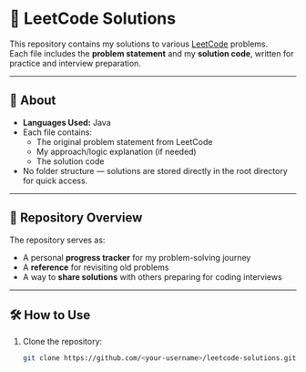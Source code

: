 # 🚀 LeetCode Solutions

This repository contains my solutions to various [LeetCode](https://leetcode.com) problems.  
Each file includes the **problem statement** and my **solution code**, written for practice and interview preparation.

---

## 📌 About
- **Languages Used:** Java
- Each file contains:
  - The original problem statement from LeetCode
  - My approach/logic explanation (if needed)
  - The solution code
- No folder structure — solutions are stored directly in the root directory for quick access.

---

## 📂 Repository Overview
The repository serves as:
- A personal **progress tracker** for my problem-solving journey
- A **reference** for revisiting old problems
- A way to **share solutions** with others preparing for coding interviews

---

## 🛠 How to Use
1. Clone the repository:
   ```bash
   git clone https://github.com/<your-username>/leetcode-solutions.git
